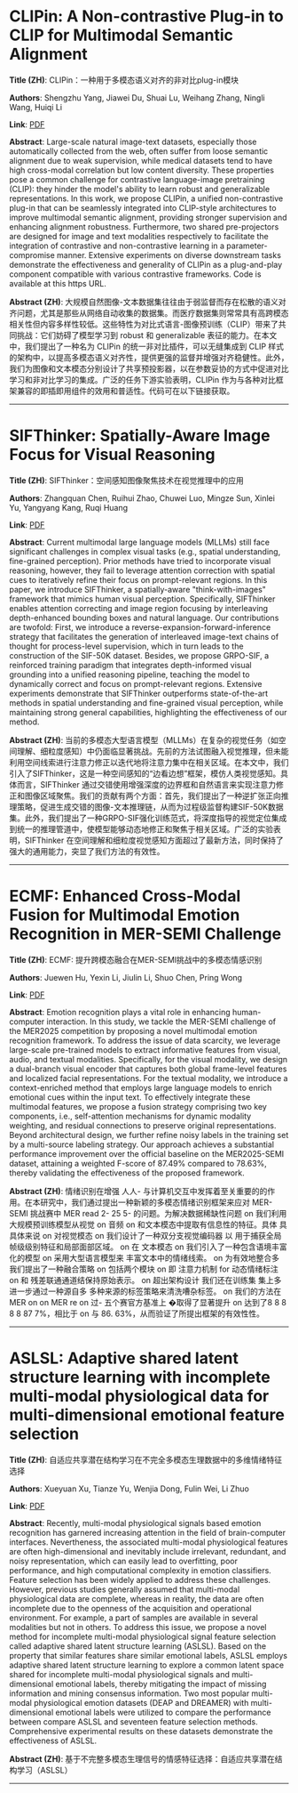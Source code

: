 # CLIPin: A Non-contrastive Plug-in to CLIP for Multimodal Semantic Alignment 

**Title (ZH)**: CLIPin：一种用于多模态语义对齐的非对比plug-in模块 

**Authors**: Shengzhu Yang, Jiawei Du, Shuai Lu, Weihang Zhang, Ningli Wang, Huiqi Li  

**Link**: [PDF](https://arxiv.org/pdf/2508.06434)  

**Abstract**: Large-scale natural image-text datasets, especially those automatically collected from the web, often suffer from loose semantic alignment due to weak supervision, while medical datasets tend to have high cross-modal correlation but low content diversity. These properties pose a common challenge for contrastive language-image pretraining (CLIP): they hinder the model's ability to learn robust and generalizable representations. In this work, we propose CLIPin, a unified non-contrastive plug-in that can be seamlessly integrated into CLIP-style architectures to improve multimodal semantic alignment, providing stronger supervision and enhancing alignment robustness. Furthermore, two shared pre-projectors are designed for image and text modalities respectively to facilitate the integration of contrastive and non-contrastive learning in a parameter-compromise manner. Extensive experiments on diverse downstream tasks demonstrate the effectiveness and generality of CLIPin as a plug-and-play component compatible with various contrastive frameworks. Code is available at this https URL. 

**Abstract (ZH)**: 大规模自然图像-文本数据集往往由于弱监督而存在松散的语义对齐问题，尤其是那些从网络自动收集的数据集。而医疗数据集则常常具有高跨模态相关性但内容多样性较低。这些特性为对比式语言-图像预训练（CLIP）带来了共同挑战：它们妨碍了模型学习到 robust 和 generalizable 表征的能力。在本文中，我们提出了一种名为 CLIPin 的统一非对比插件，可以无缝集成到 CLIP 样式的架构中，以提高多模态语义对齐性，提供更强的监督并增强对齐稳健性。此外，我们为图像和文本模态分别设计了共享预投影器，以在参数妥协的方式中促进对比学习和非对比学习的集成。广泛的任务下游实验表明，CLIPin 作为与各种对比框架兼容的即插即用组件的效用和普适性。代码可在以下链接获取。 

---
# SIFThinker: Spatially-Aware Image Focus for Visual Reasoning 

**Title (ZH)**: SIFThinker：空间感知图像聚焦技术在视觉推理中的应用 

**Authors**: Zhangquan Chen, Ruihui Zhao, Chuwei Luo, Mingze Sun, Xinlei Yu, Yangyang Kang, Ruqi Huang  

**Link**: [PDF](https://arxiv.org/pdf/2508.06259)  

**Abstract**: Current multimodal large language models (MLLMs) still face significant challenges in complex visual tasks (e.g., spatial understanding, fine-grained perception). Prior methods have tried to incorporate visual reasoning, however, they fail to leverage attention correction with spatial cues to iteratively refine their focus on prompt-relevant regions. In this paper, we introduce SIFThinker, a spatially-aware "think-with-images" framework that mimics human visual perception. Specifically, SIFThinker enables attention correcting and image region focusing by interleaving depth-enhanced bounding boxes and natural language. Our contributions are twofold: First, we introduce a reverse-expansion-forward-inference strategy that facilitates the generation of interleaved image-text chains of thought for process-level supervision, which in turn leads to the construction of the SIF-50K dataset. Besides, we propose GRPO-SIF, a reinforced training paradigm that integrates depth-informed visual grounding into a unified reasoning pipeline, teaching the model to dynamically correct and focus on prompt-relevant regions. Extensive experiments demonstrate that SIFThinker outperforms state-of-the-art methods in spatial understanding and fine-grained visual perception, while maintaining strong general capabilities, highlighting the effectiveness of our method. 

**Abstract (ZH)**: 当前的多模态大型语言模型（MLLMs）在复杂的视觉任务（如空间理解、细粒度感知）中仍面临显著挑战。先前的方法试图融入视觉推理，但未能利用空间线索进行注意力修正以迭代地将注意力集中在相关区域。在本文中，我们引入了SIFThinker，这是一种空间感知的“边看边想”框架，模仿人类视觉感知。具体而言，SIFThinker 通过交错使用增强深度的边界框和自然语言来实现注意力修正和图像区域聚焦。我们的贡献有两个方面：首先，我们提出了一种逆扩张正向推理策略，促进生成交错的图像-文本推理链，从而为过程级监督构建SIF-50K数据集。此外，我们提出了一种GRPO-SIF强化训练范式，将深度指导的视觉定位集成到统一的推理管道中，使模型能够动态地修正和聚焦于相关区域。广泛的实验表明，SIFThinker 在空间理解和细粒度视觉感知方面超过了最新方法，同时保持了强大的通用能力，突显了我们方法的有效性。 

---
# ECMF: Enhanced Cross-Modal Fusion for Multimodal Emotion Recognition in MER-SEMI Challenge 

**Title (ZH)**: ECMF: 提升跨模态融合在MER-SEMI挑战中的多模态情感识别 

**Authors**: Juewen Hu, Yexin Li, Jiulin Li, Shuo Chen, Pring Wong  

**Link**: [PDF](https://arxiv.org/pdf/2508.05991)  

**Abstract**: Emotion recognition plays a vital role in enhancing human-computer interaction. In this study, we tackle the MER-SEMI challenge of the MER2025 competition by proposing a novel multimodal emotion recognition framework. To address the issue of data scarcity, we leverage large-scale pre-trained models to extract informative features from visual, audio, and textual modalities. Specifically, for the visual modality, we design a dual-branch visual encoder that captures both global frame-level features and localized facial representations. For the textual modality, we introduce a context-enriched method that employs large language models to enrich emotional cues within the input text. To effectively integrate these multimodal features, we propose a fusion strategy comprising two key components, i.e., self-attention mechanisms for dynamic modality weighting, and residual connections to preserve original representations. Beyond architectural design, we further refine noisy labels in the training set by a multi-source labeling strategy. Our approach achieves a substantial performance improvement over the official baseline on the MER2025-SEMI dataset, attaining a weighted F-score of 87.49% compared to 78.63%, thereby validating the effectiveness of the proposed framework. 

**Abstract (ZH)**: 情绪识别在增强 人人- 与计算机交互中发挥着至关重要的的作用。在本研究中，我们通过提出一种新颖的多模态情绪识别框架来应对 MER-SEMI 挑战赛中 MER read 2- 25 5- 的问题。为解决数据稀缺性问题 on 我们利用大规模预训练模型从视觉 on 音频 on 和文本模态中提取有信息性的特征。具体 具具体来说 on 对视觉模态 on 我们设计了一种双分支视觉编码器 以 用于捕获全局帧级级别特征和局部面部区域。 on 在 文本模态 on 我们引入了一种包含语境丰富化的模型 on 采用大型语言模型来 丰富文本中的情绪线索。 on 为有效地整合多 我们提出了一种融合策略 on 包括两个模块 on 即 注意力机制 for 动态情绪标注 on 和 残差联通通道结保持原始表示。 on 超出架构设计 我们还在训练集 集上多 进一步通过一种源自多 多种来源的标签策略来清洗嘈杂标签。 on 我们的方法在 MER on  on MER re  on 过- 五个赛官方基准上 �取得了显著提升 on 达到了8 8 8 8 8 87 7%，相比于 on 与 86. 63%，从而验证了所提出框架的有效性性。 

---
# ASLSL: Adaptive shared latent structure learning with incomplete multi-modal physiological data for multi-dimensional emotional feature selection 

**Title (ZH)**: 自适应共享潜在结构学习在不完全多模态生理数据中的多维情绪特征选择 

**Authors**: Xueyuan Xu, Tianze Yu, Wenjia Dong, Fulin Wei, Li Zhuo  

**Link**: [PDF](https://arxiv.org/pdf/2508.05934)  

**Abstract**: Recently, multi-modal physiological signals based emotion recognition has garnered increasing attention in the field of brain-computer interfaces. Nevertheness, the associated multi-modal physiological features are often high-dimensional and inevitably include irrelevant, redundant, and noisy representation, which can easily lead to overfitting, poor performance, and high computational complexity in emotion classifiers. Feature selection has been widely applied to address these challenges. However, previous studies generally assumed that multi-modal physiological data are complete, whereas in reality, the data are often incomplete due to the openness of the acquisition and operational environment. For example, a part of samples are available in several modalities but not in others. To address this issue, we propose a novel method for incomplete multi-modal physiological signal feature selection called adaptive shared latent structure learning (ASLSL). Based on the property that similar features share similar emotional labels, ASLSL employs adaptive shared latent structure learning to explore a common latent space shared for incomplete multi-modal physiological signals and multi-dimensional emotional labels, thereby mitigating the impact of missing information and mining consensus information. Two most popular multi-modal physiological emotion datasets (DEAP and DREAMER) with multi-dimensional emotional labels were utilized to compare the performance between compare ASLSL and seventeen feature selection methods. Comprehensive experimental results on these datasets demonstrate the effectiveness of ASLSL. 

**Abstract (ZH)**: 基于不完整多模态生理信号的情感特征选择：自适应共享潜在结构学习（ASLSL） 

---
